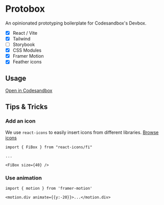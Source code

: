 # Protobox

An opinionated prototyping boilerplate for Codesandbox's Devbox.

- [x] React / Vite
- [x] Tailwind
- [ ] Storybook
- [x] CSS Modules
- [x] Framer Motion
- [x] Feather icons

## Usage

[Open in Codesandbox](https://codesandbox.io/p/devbox/github/toddmoy/protobox)

## Tips & Tricks

### Add an icon

We use `react-icons` to easily insert icons from different libraries. [Browse
icons](https://react-icons.github.io/react-icons/)

```
import { FiBox } from "react-icons/fi"

...

<FiBox size={40} />
```

### Use animation

```
import { motion } from 'framer-motion'

<motion.div animate={{y:-20}}>...</motion.div>
```
